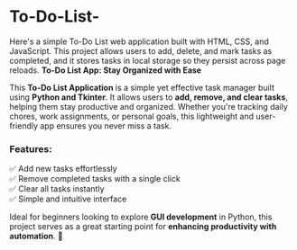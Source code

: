 # To-Do-List-
Here's a simple To-Do List web application built with HTML, CSS, and JavaScript. This project allows users to add, delete, and mark tasks as completed, and it stores tasks in local storage so they persist across page reloads.
**To-Do List App: Stay Organized with Ease**  

This **To-Do List Application** is a simple yet effective task manager built using **Python and Tkinter**. It allows users to **add, remove, and clear tasks**, helping them stay productive and organized. Whether you're tracking daily chores, work assignments, or personal goals, this lightweight and user-friendly app ensures you never miss a task.  

### Features:  
✅ Add new tasks effortlessly  
✅ Remove completed tasks with a single click  
✅ Clear all tasks instantly  
✅ Simple and intuitive interface  

Ideal for beginners looking to explore **GUI development** in Python, this project serves as a great starting point for **enhancing productivity with automation**. 🚀  

